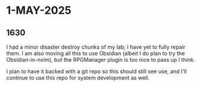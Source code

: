 # 1-MAY-2025

## 1630

I had a minor disaster destroy chunks of my lab; I have yet to fully repair them. I am also moving all this to use
Obsidian (albeit I do plan to try the Obsidian-in-nvim), but the RPGManager plugin is too nice to pass up I think.

I plan to have it backed with a git repo so this should still see use, and I'll continue to use this repo for system
development as well.

